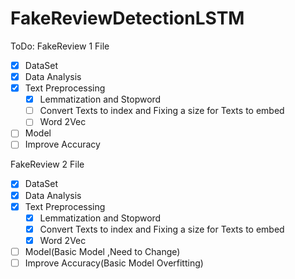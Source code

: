 # FakeReviewDetectionLSTM

ToDo:
FakeReview 1 File

- [x] DataSet
- [x] Data Analysis 
- [x] Text Preprocessing
  - [x] Lemmatization and Stopword
  - [ ] Convert Texts to index and Fixing a size for Texts to embed
  - [ ] Word 2Vec
- [ ] Model
- [ ] Improve Accuracy

FakeReview 2 File

- [x] DataSet
- [x] Data Analysis 
- [x] Text Preprocessing
  - [x] Lemmatization and Stopword
  - [x] Convert Texts to index and Fixing a size for Texts to embed
  - [x] Word 2Vec
- [ ] Model(Basic Model ,Need to Change)
- [ ] Improve Accuracy(Basic Model Overfitting)

